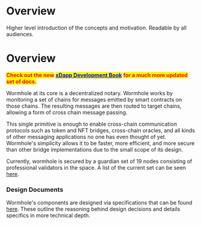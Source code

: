 # Overview

Higher level introduction of the concepts and motivation. Readable by all audiences.


# Overview

<mark style="color:red;">**Check out the new**</mark> [<mark style="color:blue;">**xDapp Development Book**</mark>](https://book.wormholenetwork.com/) <mark style="color:red;">**for a much more updated set of docs.**</mark>

Wormhole at its core is a decentralized notary. Wormhole works by monitoring a set of chains for messages emitted by smart contracts on those chains. The resulting messages are then routed to target chains, allowing a form of cross chain message passing.

This single primitive is enough to enable cross-chain communication protocols such as token and NFT bridges, cross-chain oracles, and all kinds of other messaging applications no one has even thought of yet. Wormhole's simplicity allows it to be faster, more efficient, and more secure than other bridge implementations due to the small scope of its design.

Currently, wormhole is secured by a guardian set of 19 nodes consisting of professional validators in the space. A list of the current set can be seen [here](https://wormholenetwork.com/en/network/).

### Design Documents

Wormhole's components are designed via specifications that can be found [here](https://github.com/certusone/wormhole/tree/dev.v2/whitepapers). These outline the reasoning behind design decisions and details specifics in more technical depth.
